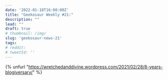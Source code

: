 ```yaml
---
date: '2022-01-18T16:00:00Z'
title: "Geekosaur Weekly #21:"
description: ""
lead: ""
draft: true
# thumbnail: /img/
slug: 'geekosaur-news-21'
tags:
# reddit: 
# tweetId: ''
---
```


{% unfurl "https://wretchedanddivine.wordpress.com/2021/02/28/8-years-blogiversary/" %}

